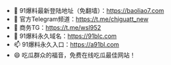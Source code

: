 - 👋 91爆料最新登陆地址（免翻墙）：https://baoliao7.com
- 👀 官方Telegram频道：https://t.me/chiguatt_new
- 🌱 商务TG：https://t.me/wsl952
- 💞️ 91爆料永久域名：https://91blc.com
- 📫 91爆料永久入口：https://a91bl.com
- 😄 吃瓜群众的福音，免费在线吃瓜最佳网站！

<!---
91blc/91blc is a ✨ special ✨ repository because its `README.md` (this file) appears on your GitHub profile.
You can click the Preview link to take a look at your changes.
--->
